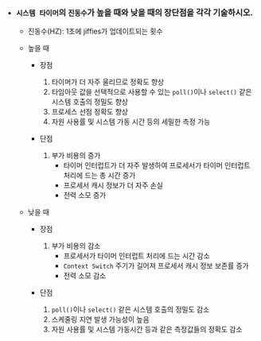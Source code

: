 - ### `시스템 타이머`의 `진동수`가 높을 때와 낮을 때의 장단점을 각각 기술하시오.
    - 진동수(HZ): 1초에 jiffies가 업데이트되는 횟수
    
    - 높을 때
        - 장점
            1. 타이머가 더 자주 울리므로 정확도 향상
            2. 타임아웃 값을 선택적으로 사용할 수 있는 `poll()`이나 `select()` 같은 시스템 호출의 정밀도 향상
            3. 프로세스 선점 정확도 향상
            4. 자원 사용률 및 시스템 가동 시간 등의 세밀한 측정 가능
        
        - 단점
            1. 부가 비용의 증가
                - 타이머 인터럽트가 더 자주 발생하여 프로세서가 타이머 인터럽트 처리에 드는 총 시간 증가
                - 프로세서 캐시 정보가 더 자주 손실
                - 전력 소모 증가

    - 낮을 때
        - 장점
            1. 부가 비용의 감소
                - 프로세서가 타이머 인터럽트 처리에 드는 시간 감소
                - `Context Switch` 주기가 길어져 프로세서 캐시 정보 보존률 증가
                - 전력 소모 감소
        
        - 단점
            1. `poll()`이나 `select()` 같은 시스템 호출의 정밀도 감소
            2. 스케줄링 지연 발생 가능성이 높음
            3. 자원 사용률 및 시스템 가동시간 등과 같은 측정값들의 정확도 감소